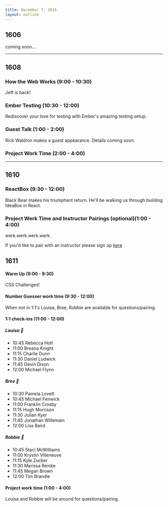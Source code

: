 ```yaml
---
title: December 7, 2016
layout: outline
---
```


## 1606
coming soon...

***

## 1608

### How the Web Works (9:00 - 10:30)
Jeff is back!

### Ember Testing (10:30 - 12:00)
Rediscover your love for testing with Ember's amazing testing setup.

### Guest Talk (1:00 - 2:00)
Rick Waldron makes a guest appearance. Details coming soon.

### Project Work Time (2:00 - 4:00)

***

## 1610

### ReactBox (9:30 - 12:00)

Black Bear makes his triumphant return. He'll be walking us through building IdeaBox in React.

### Project Werk Time and Instructor Pairings (optional)(1:00 - 4:00)

werk.werk.werk.werk.

If you'd like to pair with an instructor please sign up [here](http://etherpad2-p2plab.rhcloud.com/p/instructor-pairing)

## 1611

#### Warm Up (9:00 - 9:30)
CSS Challenges!

#### Number Guesser work time (9:30 - 12:00)
When not in 1:1's Louisa, Bree, Robbie are available for questions/pairing.

#### 1:1 check-ins (11:00 - 12:00)

##### Louisa :see_no_evil:

* 10:45 Rebecca Holt
* 11:00 Breana Knight
* 11:15 Charlie Dunn
* 11:30 Daniel Ludwick
* 11:45 Devin Dixon
* 12:00 Michael Flynn

##### Bree :hear_no_evil:

* 10:30 Pamela Lovett
* 10:45 Michael Fenwick
* 11:00 Franklin Crosby
* 11:15 Hugh Morrison
* 11:30 Julian Kyer
* 11:45 Jonathan Willemain
* 12:00 Lisa Baird

##### Robbie :speak_no_evil:

* 10:45 Staci McWilliams
* 11:00 Krystin Villeneuve
* 11:15 Kyle Zucker
* 11:30 Marissa Reinke
* 11:45 Megan Brown
* 12:00 Tim Brandle

#### Project work time (1:00 - 4:00)
Louisa and Robbie will be around for questions/pairing.
